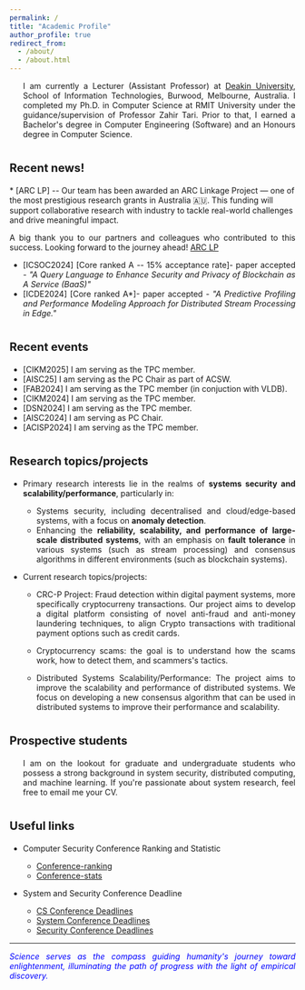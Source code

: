 ```yaml
---
permalink: /
title: "Academic Profile"
author_profile: true
redirect_from: 
  - /about/
  - /about.html
---
```


<span style="text-align: justify;"></span>
  <ul style="text-align: justify;"> I am currently a Lecturer (Assistant Professor) at <a href="https://www.deakin.edu.au/">Deakin University</a>, School of Information Technologies, Burwood, Melbourne, Australia. I completed my Ph.D. in Computer Science at RMIT University under the guidance/supervision of Professor Zahir Tari. Prior to that, I earned a Bachelor's degree in Computer Engineering (Software) and an Honours degree in Computer Science. </ul>



<span style="font-size:20px;">Recent news!</span>
======
<span style=" text-align: justify;"> 
  * [ARC LP] -- Our team has been awarded an ARC Linkage Project — one of the most prestigious research grants in Australia 🇦🇺. This funding will support collaborative research with industry to tackle real-world challenges and drive meaningful impact.

A big thank you to our partners and colleagues who contributed to this success. Looking forward to the journey ahead! <a href= "https://rms.arc.gov.au/RMS/Report/Download/Report/a3f6be6e-33f7-4fb5-98a6-7526aaa184cf/277">ARC LP</a>
  * [ICSOC2024] [Core ranked A -- 15% acceptance rate]- paper accepted - <span style="font-style: italic;">"A Query Language to Enhance Security and Privacy of Blockchain as A Service (BaaS)"</span> 
  * [ICDE2024] [Core ranked A*]- paper accepted - <span style="font-style: italic;"> "A Predictive Profiling and Performance Modeling Approach for Distributed Stream Processing in Edge."</span>

<span style="font-size:20px;">Recent events</span>
======

  * [CIKM2025] I am serving as the TPC member.
  * [AISC25] I am serving as the PC Chair as part of ACSW.
  * [FAB2024] I am serving as the TPC member (in conjuction with VLDB).
  * [CIKM2024] I am serving as the TPC member.
  * [DSN2024] I am serving as the TPC member.
  * [AISC2024] I am serving as PC Chair.
  * [ACISP2024] I am serving as the TPC member.


<span style="font-size:20px;">Research topics/projects</span>
======

<span style=" text-align: justify;"> 

 * Primary research interests lie in the realms of <span style="font-weight:bold">systems security and scalability/performance</span>, particularly in: 

     * Systems security, including decentralised and cloud/edge-based systems, with a focus on <span style="font-weight:bold">anomaly detection</span>.
     * Enhancing the <span style="font-weight:bold">reliability, scalability, and performance of large-scale distributed systems</span>, with an emphasis on <span style="font-weight:bold">fault tolerance</span> in various systems (such as stream processing) and consensus algorithms in different environments (such as blockchain systems).

 * Current research topics/projects:

      * CRC-P Project: Fraud detection within digital payment systems, more specifically cryptocurreny transactions. Our project aims to develop a digital platform consisting of novel anti-fraud and anti-money laundering techniques, to align Crypto transactions with traditional payment options such as credit cards.  

      * Cryptocurrency scams: the goal is to understand how the scams work, how to detect them, and scammers's tactics.  

      * Distributed Systems Scalability/Performance: The project aims to improve the scalability and performance of distributed systems. We focus on developing a new consensus algorithm that can be used in distributed systems to improve their performance and scalability.


<span style="font-size:20px;">Prospective students</span>
======
<span style="text-align: justify;"></span>
  <ul style="text-align: justify;">I am on the lookout for graduate and undergraduate students who possess a strong background in system security, distributed computing, and machine learning. If you're passionate about system research, feel free to email me your CV. </ul>




<span style="font-size:20px;">Useful links</span>
======
  <!-- * Quality Research
     * <a href= "http://www.mysmu.edu/phdis2008/qiang.yan.2008/Doc/Quality%20Research%20in%20Affordable%20Way.pdf">Quality Research in Affordable Ways by Dr. Qiang Yan</a> -->

  * Computer Security Conference Ranking and Statistic
     * <a href= "http://jianying.space/conference-ranking.html">Conference-ranking</a>
     * <a href="http://faculty.cs.tamu.edu/guofei/sec_conf_stat.htm">Conference-stats</a>

  * System and Security Conference Deadline
     * <a href="https://cs-deadlines.cin.ufpe.br/"> CS Conference Deadlines </a>
     * <a href="https://dants.github.io/index_sysvenues_deadline.html"> System Conference Deadlines </a>
     * <a href= "https://sec-deadlines.github.io/">Security Conference Deadlines</a>

***
<span style="font-style: italic; color:blue;"> Science serves as the compass guiding humanity's journey toward enlightenment, illuminating the path of progress with the light of empirical discovery.</span>
